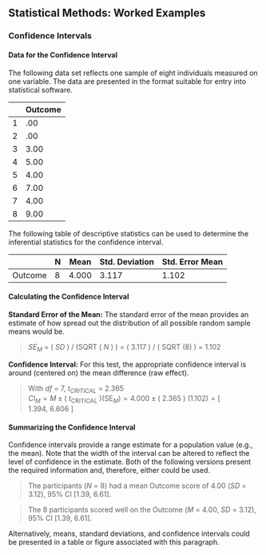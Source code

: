 ## Statistical Methods: Worked Examples

### Confidence Intervals

#### Data for the Confidence Interval

The following data set reflects one sample of eight individuals measured on one variable. The data are presented in the format suitable for entry into statistical software.

|     | Outcome |
|-----|---------|
| 1   | .00     |
| 2   | .00     |
| 3   | 3.00    |
| 4   | 5.00    |
| 5   | 4.00    |
| 6   | 7.00    |
| 7   | 4.00    |
| 8   | 9.00    |

The following table of descriptive statistics can be used to determine the inferential statistics for the confidence interval.

|         | N   | Mean  | Std. Deviation | Std. Error Mean |
|---------|-----|-------|----------------|-----------------|
| Outcome | 8   | 4.000 | 3.117          | 1.102           |

#### Calculating the Confidence Interval

**Standard Error of the Mean:** The standard error of the mean provides an estimate of how spread out the distribution of all possible random sample means would be.

> *SE<sub>M</sub>* = ( *SD* ) / (SQRT ( *N* ) ) = ( 3.117 ) / ( SQRT (8) ) = 1.102

**Confidence Interval:** For this test, the appropriate confidence interval is around (centered on) the mean difference (raw effect).

> With *df* = 7, *t<sub>CRITICAL</sub>* = 2.365  
> *CI<sub>M</sub>* = *M* ± ( *t*<sub>CRITICAL</sub> )(SE<sub>*M*</sub>) = 4.000 ± ( 2.365 ) (1.102) = \[ 1.394, 6.606 \]

#### Summarizing the Confidence Interval

Confidence intervals provide a range estimate for a population value (e.g., the mean). Note that the width of the interval can be altered to reflect the level of confidence in the estimate. Both of the following versions present the required information and, therefore, either could be used.

> The participants (*N* = 8) had a mean Outcome score of 4.00 (*SD* = 3.12), 95% CI \[1.39, 6.61\].

> The 8 participants scored well on the Outcome (*M* = 4.00, *SD* = 3.12), 95% CI \[1.39, 6.61\].

Alternatively, means, standard deviations, and confidence intervals could be presented in a table or figure associated with this paragraph.

